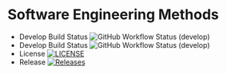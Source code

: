 # Software Engineering Methods

* Develop Build Status ![GitHub Workflow Status (develop)](https://img.shields.io/github/actions/workflow/status/HanHtikeSoe1/sem/main.yml?branch=master)
* Develop Build Status ![GitHub Workflow Status (develop)](https://img.shields.io/github/actions/workflow/status/HanHtikeSoe1/sem/main.yml?branch=develop)
* License [![LICENSE](https://img.shields.io/github/license/HanHtikeSoe1/sem.svg?style=flat-square)](https://github.com/HanHtikeSoe1/sem/blob/master/LICENSE)
* Release [![Releases](https://img.shields.io/github/release/HanHtikeSoe/sem/all.svg?style=flat-square)](https://github.com/HanHtikeSoe1/sem/releases)